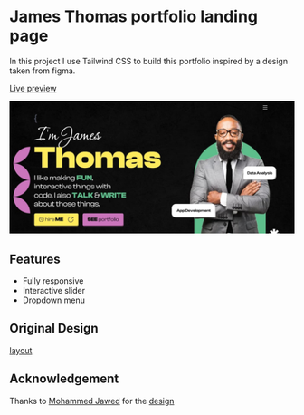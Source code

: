 # James Thomas portfolio landing page

In this project I use Tailwind CSS to build this portfolio inspired by a design taken from figma. 

[Live preview](https://james-thomas-portfolio.pages.dev/)

![preview](preview.jpg)

## Features
- Fully responsive
- Interactive slider
- Dropdown menu

## Original Design
[layout](https://github.com/erme07/shoesLandingPage/blob/477f711d4798b129ddc9d35b1e4d2c0e621e3f5d/layout.jpg)

## Acknowledgement
Thanks to [Mohammed Jawed](https://www.figma.com/@thisuix571) for the [design](https://www.figma.com/community/file/1320285834964694528/developer-portfolio-landingpage)
